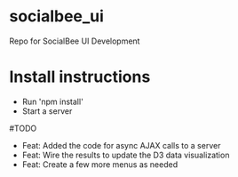 # socialbee_ui
Repo for SocialBee UI Development

# Install instructions
* Run 'npm install'
* Start a server

#TODO

* Feat: Added the code for async AJAX calls to a server
* Feat: Wire the results to update the D3 data visualization
* Feat: Create a few more menus as needed
